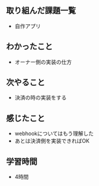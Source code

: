## 取り組んだ課題一覧
- 自作アプリ

## わかったこと
- オーナー側の実装の仕方

## 次やること
- 決済の時の実装をする

## 感じたこと
- webhookについてはもう理解した
- あとは決済側を実装できればOK

## 学習時間
- 4時間